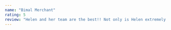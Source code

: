 ```yaml
---
name: "Bimal Merchant"
rating: 5
review: "Helen and her team are the best!! Not only is Helen extremely knowledgeable, she will go the extra mile to explain coverages, options and everything in between."
---
```

